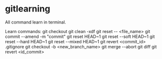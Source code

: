 # gitlearning
All command learn in terminal.

Learn commands:
git checkout
git clean -xdf
git reset -- <file_name>
git commit --amend -m "commit"
git reset HEAD~1
git reset --soft HEAD~1
git reset --hard HEAD~1
git reset --mixed HEAD~1
git revert <commit_id>
.gitignore
git checkout -b <new_branch_name>
git merge --abort
git diff
git revert <id_commit>

